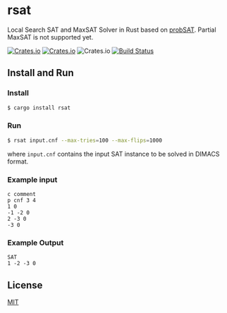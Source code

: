 # rsat
Local Search SAT and MaxSAT Solver in Rust based on [probSAT](https://github.com/adrianopolus/probSAT).
Partial MaxSAT is not supported yet.

[![Crates.io](https://img.shields.io/crates/v/rsat.svg)](https://crates.io/crates/rsat)
[![Crates.io](https://img.shields.io/crates/d/rsat.svg)](https://crates.io/crates/rsat)
![Crates.io](https://img.shields.io/crates/l/rsat)
[![Build Status](https://dev.azure.com/solhop/rsat/_apis/build/status/solhop.rsat?branchName=master)](https://dev.azure.com/solhop/rsat/_build/latest?definitionId=1&branchName=master)

## Install and Run

### Install

```sh
$ cargo install rsat
```

### Run

```sh
$ rsat input.cnf --max-tries=100 --max-flips=1000
```

where `input.cnf` contains the input SAT instance to be solved in DIMACS format.

### Example input

```
c comment
p cnf 3 4
1 0
-1 -2 0
2 -3 0
-3 0
```

### Example Output

```
SAT
1 -2 -3 0
```

## License

[MIT](LICENSE)
